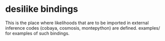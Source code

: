 # desilike bindings

This is the place where likelihoods that are to be imported in external inference codes (cobaya, cosmosis, montepython) are defined.
examples/ for examples of such bindings.